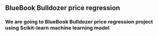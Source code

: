 ## BlueBook Bulldozer price regression
### We are going to BlueBook Bulldozer price regression project using Scikit-learn machine learning model
